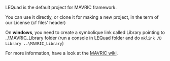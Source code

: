 LEQuad is the default project for MAVRIC framework.

You can use it directly, or clone it for making a new project, in the term of our License (cf files' header)

On **windows**, you need to create a symbolique link called Library pointing to ..\MAVRIC_Library folder
(run a console in LEQuad folder and do `mklink /D Library ..\MAVRIC_Library`)

For more information, have a look at the [MAVRIC wiki](https://github.com/lis-epfl/MAVRIC/wiki).

